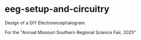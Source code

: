# eeg-setup-and-circuitry
Design of a DIY Electroencephalogram.

For the "Annual Missouri Southern Regional Science Fair, 2025"
